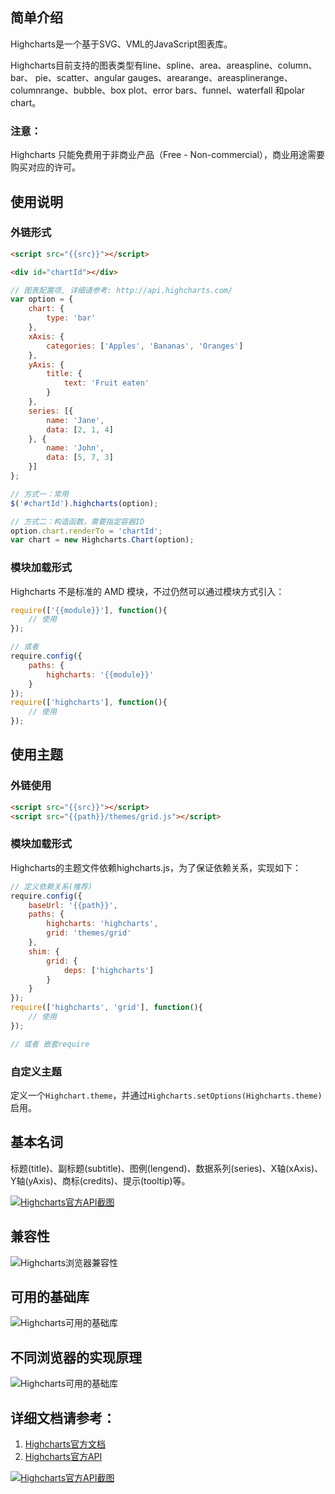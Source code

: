 ## 简单介绍
Highcharts是一个基于SVG、VML的JavaScript图表库。

Highcharts目前支持的图表类型有line、spline、area、areaspline、column、bar、 pie、scatter、angular gauges、arearange、areasplinerange、columnrange、bubble、box plot、error bars、funnel、waterfall 和polar chart。

### 注意：
Highcharts 只能免费用于非商业产品（Free - Non-commercial），商业用途需要购买对应的许可。


## 使用说明

### 外链形式

```html
<script src="{{src}}"></script>
```

```html
<div id="chartId"></div>
```

```js
// 图表配置项, 详细请参考: http://api.highcharts.com/
var option = {
	chart: {
		type: 'bar'
	},
	xAxis: {
		categories: ['Apples', 'Bananas', 'Oranges']
	},
	yAxis: {
		title: {
            text: 'Fruit eaten'
        }
	}, 
	series: [{
        name: 'Jane',
        data: [2, 1, 4]
    }, {
        name: 'John',
        data: [5, 7, 3]
    }]
};

// 方式一：常用
$('#chartId').highcharts(option);

// 方式二：构造函数，需要指定容器ID
option.chart.renderTo = 'chartId';
var chart = new Highcharts.Chart(option);
```

### 模块加载形式  

Highcharts 不是标准的 AMD 模块，不过仍然可以通过模块方式引入：  

```js
require(['{{module}}'], function(){
	// 使用
});

// 或者
require.config({
	paths: {
		highcharts: '{{module}}'
	}
});
require(['highcharts'], function(){
	// 使用
});
```

## 使用主题

### 外链使用

```html
<script src="{{src}}"></script>
<script src="{{path}}/themes/grid.js"></script>
```

### 模块加载形式

Highcharts的主题文件依赖highcharts.js，为了保证依赖关系，实现如下：

```js
// 定义依赖关系(推荐)
require.config({
	baseUrl: '{{path}}',
	paths: {
		highcharts: 'highcharts',
		grid: 'themes/grid'
	},
	shim: {
		grid: {
			deps: ['highcharts']
		}
	}
});
require(['highcharts', 'grid'], function(){
	// 使用
});

// 或者 嵌套require
```

### 自定义主题

定义一个`Highchart.theme`，并通过`Highcharts.setOptions(Highcharts.theme)`启用。


## 基本名词

标题(title)、副标题(subtitle)、图例(lengend)、数据系列(series)、X轴(xAxis)、Y轴(yAxis)、商标(credits)、提示(tooltip)等。

[![Highcharts官方API截图](http://p2.qhimg.com/t0173fe0ea48743b0c4.png)](http://www.highcharts.com/docs/chart-concepts/understanding-highcharts '')


## 兼容性

![Highcharts浏览器兼容性](http://p2.qhimg.com/t01b246d16511282964.jpg)

## 可用的基础库

![Highcharts可用的基础库](http://p0.qhimg.com/t012d153666bfc14720.jpg)

## 不同浏览器的实现原理

![Highcharts可用的基础库](http://p8.qhimg.com/t019bb0c9490df3d189.jpg)

## 详细文档请参考：  
1. [Highcharts官方文档](http://www.highcharts.com/docs 'Highcharts官方文档')  
1. [Highcharts官方API](http://api.highcharts.com/highcharts 'Highcharts官方API') 

[![Highcharts官方API截图](http://p3.qhimg.com/t010f9cd846a3539881.png)](http://api.highcharts.com/highcharts '')